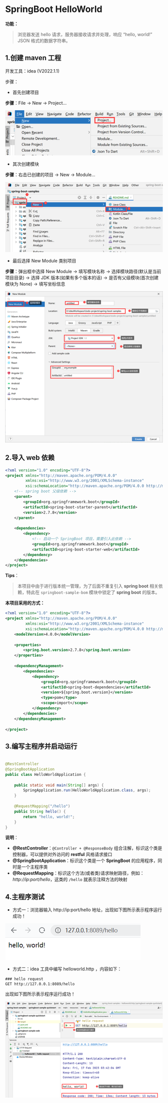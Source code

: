 # SpringBoot HelloWorld

**功能：**
> 浏览器发送 hello 请求，服务器接收请求并处理，响应 “hello, world!” JSON 格式的数据字符串。

## 1.创建 maven 工程

开发工具：idea (V2022.1.1)

步骤：

- 首先创建项目

**步骤**：File -> New -> Project...

![idea创建项目](../assets/20230217-idea创建项目.png)

- 其次创建模块

**步骤**：右击已创建的项目 -> New -> Module...

![idea创建模块](../assets/20230217-idea创建模块.png)

- 最后选择 New Module 类别项目

**步骤**：弹出框中选择 New Module -> 填写模块名称 -> 选择模块路径(默认是当前项目目录) -> 选择 JDK 版本(如果有多个版本的话) -> 是否有父级模块(首次创建模块为 None) -> 填写坐标信息

![idea创建模块详情](../assets/20230217-idea创建模块详情.png)

## 2.导入 web 依赖

```xml
<?xml version="1.0" encoding="UTF-8"?>
<project xmlns="http://maven.apache.org/POM/4.0.0"
         xmlns:xsi="http://www.w3.org/2001/XMLSchema-instance"
         xsi:schemaLocation="http://maven.apache.org/POM/4.0.0 http://maven.apache.org/xsd/maven-4.0.0.xsd">
    <!-- spring boot 父级依赖 -->
    <parent>
        <groupId>org.springframework.boot</groupId>
        <artifactId>spring‐boot‐starter‐parent</artifactId>
        <version>2.7.8</version>
    </parent>

    <dependencies>
        <dependency>
            <!-- 启动一个 SpringBoot 项目，需要引入此依赖 -->
            <groupId>org.springframework.boot</groupId>
            <artifactId>spring-boot-starter-web</artifactId>
        </dependency>
    </dependencies>
</project>
```

**Tips**：
> 本项目中由于进行版本统一管理，为了后面不重复引入 **spring boot** 相关依赖，特此在 `springboot-sample-bom` 模块中锁定了 **spring boot** 的版本。

**本项目采用的方式：**

```xml
<?xml version="1.0" encoding="UTF-8"?>
<project xmlns="http://maven.apache.org/POM/4.0.0"
         xmlns:xsi="http://www.w3.org/2001/XMLSchema-instance"
         xsi:schemaLocation="http://maven.apache.org/POM/4.0.0 http://maven.apache.org/xsd/maven-4.0.0.xsd">
    <modelVersion>4.0.0</modelVersion>

    <properties>
        <spring.boot.version>2.7.8</spring.boot.version>
    </properties>

    <dependencyManagement>
        <dependencies>
            <dependency>
                <groupId>org.springframework.boot</groupId>
                <artifactId>spring-boot-dependencies</artifactId>
                <version>${spring.boot.version}</version>
                <type>pom</type>
                <scope>import</scope>
            </dependency>
        </dependencies>
    </dependencyManagement>

</project>
```

## 3.编写主程序并启动运行

```java

@RestController
@SpringBootApplication
public class HelloWorldApplication {

    public static void main(String[] args) {
        SpringApplication.run(HelloWorldApplication.class, args);
    }

    @RequestMapping("/hello")
    public String hello() {
        return "hello, world!";
    }
}
```

**说明**：

- **@RestController**：`@Controller + @ResponseBody` 组合注解，标识这个类是控制器，可以提供对外访问的 **restful** 风格请求接口
- **@SpringBootApplication**：标识这个类是一个 **SpringBoot** 的应用程序，同时是一个主程序类
- **@RequestMapping**：标识这个方法(或者类)请求映射路径，例如：_http://ip:port/hello_，这类的 `/hello` 就表示注释方法的映射

## 4.主程序测试

- 方式一：浏览器输入 http://ip:port/hello 地址，出现如下图所示表示程序运行成功！

![idea主程序测试浏览器请求访问](../assets/20230217-idea主程序测试浏览器请求访问.png)

- 方式二：idea 工具中编写 helloworld.http ，内容如下：

```http request
### hello request
GET http://127.0.0.1:8089/hello
```

出现如下图所示表示程序运行成功！

![idea编写http请求](../assets/20230217-idea编写http请求.png)
